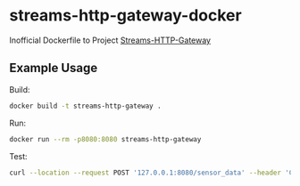 # streams-http-gateway-docker

Inofficial Dockerfile to Project [Streams-HTTP-Gateway](https://github.com/iot2tangle/Streams-http-gateway)

## Example Usage

Build:

```bash
docker build -t streams-http-gateway .
```

Run: 

```bash
docker run --rm -p8080:8080 streams-http-gateway
```

Test:

```bash
curl --location --request POST '127.0.0.1:8080/sensor_data' --header 'Content-Type: application/json' --data-raw "`cat test.json`"
```